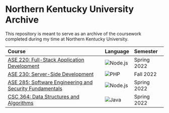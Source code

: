 # Northern Kentucky University Archive

This repository is meant to serve as an archive of the coursework completed during my time at Northern Kentucky 
University.

| Course                                                                             | Language                                                                                                                           | Semester    |
|:-----------------------------------------------------------------------------------|:-----------------------------------------------------------------------------------------------------------------------------------|:------------|
| [ASE 220: Full-Stack Application Development](full-stack-application-development)  | ![Node.js](https://img.shields.io/static/v1?style=for-the-badge&logo=node.js&logoColor=FFFFFF&label=&message=node.js&color=339933) | Spring 2022 |
| [ASE 230: Server-Side Development](server-side-development)                        | ![PHP](https://img.shields.io/static/v1?style=for-the-badge&logo=php&logoColor=FFFFFF&label=&message=PHP&color=4F5B93)             | Fall 2022   |
| [ASE 285: Software Engineering and Security Fundamentals](se-security-fundamental) | ![Node.js](https://img.shields.io/static/v1?style=for-the-badge&logo=node.js&logoColor=FFFFFF&label=&message=node.js&color=339933) | Spring 2022 |
| [CSC 364: Data Structures and Algorithms](data-structure-algorithm)                | ![Java](https://img.shields.io/static/v1?style=for-the-badge&logo=java&logoColor=FFFFFF&label=&message=java&color=007396)          | Spring 2022 |